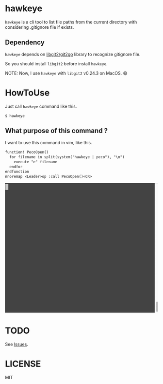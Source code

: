# hawkeye

`hawkeye` is a cli tool to list file paths from the current directory with considering .gitignore file if exists.

## Dependency

`hawkeye` depends on [libgit2/git2go](https://github.com/libgit2/git2go) library to recognize gitignore file.

So you should install `libgit2` before install `hawkeye`.

NOTE: Now, I use `hawkeye` with `libgit2` v0.24.3 on MacOS. :smile:

# HowToUse

Just call `hawkeye` command like this.

```
$ hawkeye
```

## What purpose of this command ?

I want to use this command in vim, like this.

```
function! PecoOpen()
  for filename in split(system("hawkeye | peco"), "\n")
    execute "e" filename
  endfor
endfunction
nnoremap <Leader>op :call PecoOpen()<CR>
```

![HowToUse](https://github.com/hirakiuc/hawkeye/blob/master/screen.gif)

# TODO

See [Issues](https://github.com/hirakiuc/hawkeye/issues).

# LICENSE

MIT

